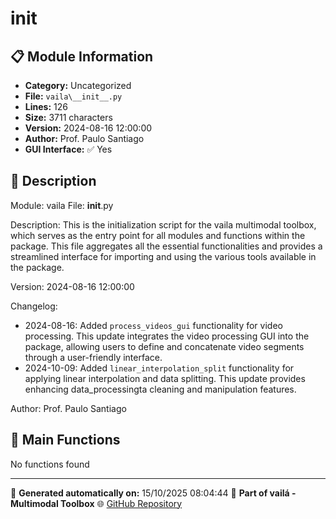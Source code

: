 # __init__

## 📋 Module Information

- **Category:** Uncategorized
- **File:** `vaila\__init__.py`
- **Lines:** 126
- **Size:** 3711 characters
- **Version:** 2024-08-16 12:00:00
- **Author:** Prof. Paulo Santiago
- **GUI Interface:** ✅ Yes

## 📖 Description


Module: vaila
File: __init__.py

Description:
This is the initialization script for the vaila multimodal toolbox, which serves as the entry point for all modules and functions within the package. This file aggregates all the essential functionalities and provides a streamlined interface for importing and using the various tools available in the package.

Version: 2024-08-16 12:00:00

Changelog:
- 2024-08-16: Added `process_videos_gui` functionality for video processing. This update integrates the video processing GUI into the package, allowing users to define and concatenate video segments through a user-friendly interface.
- 2024-10-09: Added `linear_interpolation_split` functionality for applying linear interpolation and data splitting. This update provides enhancing data_processingta cleaning and manipulation features.

Author: Prof. Paulo Santiago


## 🔧 Main Functions

No functions found





---

📅 **Generated automatically on:** 15/10/2025 08:04:44
🔗 **Part of vailá - Multimodal Toolbox**
🌐 [GitHub Repository](https://github.com/vaila-multimodaltoolbox/vaila)
